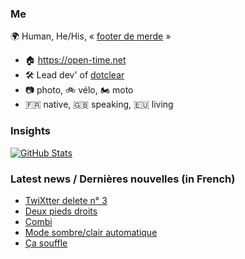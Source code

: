 ### Me

🌍 Human, He/His, « [footer de merde](https://open-time.net/post/2013/07/17/La-veritable-histoire-du-Footer-de-merde-) » 
* 🏠 https://open-time.net 
* 🛠️ Lead dev' of [dotclear](https://git.dotclear.org/dev/dotclear)
* 📷 photo, 🚲 vélo, 🏍️ moto 
* 🇫🇷 native, 🇬🇧 speaking, 🇪🇺 living

### Insights

[![GitHub Stats](https://github-readme-stats-sigma-five.vercel.app/api?username=franck-paul)](https://github.com/franck-paul)

### Latest news / Dernières nouvelles (in French)

<!-- BLOG-POST-LIST:START -->
- [TwiXtter delete n° 3](https://open-time.net/post/2024/12/11/TwiXtter-delete-n-3)
- [Deux pieds droits](https://open-time.net/post/2024/12/10/Deux-pieds-droits)
- [Combi](https://open-time.net/post/2024/12/09/Combi)
- [Mode sombre/clair automatique](https://open-time.net/post/2024/12/08/Mode-sombre/clair-automatique)
- [Ça souffle](https://open-time.net/post/2024/12/07/Ca-souffle)
<!-- BLOG-POST-LIST:END -->
